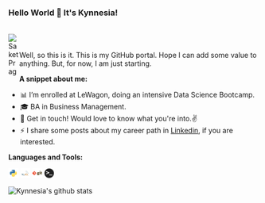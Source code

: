 ### Hello World 👋 It's Kynnesia!
<br/>
</a>
<a href="https://www.linkedin.com/in/aleixcampsf/">
<img align="left" alt="Saket Prag" width="22px" src="https://cdn.jsdelivr.net/npm/simple-icons@v3/icons/linkedin.svg" />
</a>
<br />

<br />
Well, so this is it. This is my GitHub portal. Hope I can add some value to anything. 
But, for now, I am just starting.


**A snippet about me:**
- 📊 I’m enrolled at LeWagon, doing an intensive Data Science Bootcamp.
- 🎓 BA in Business Management.
- 💬 Get in touch! Would love to know what you're into.✌
- ⚡ I share some posts about my career path in [Linkedin](https://www.linkedin.com/in/aleixcampsf/recent-activity/shares/), if you are interested. 

**Languages and Tools:**


<code><img height="20" src="https://raw.githubusercontent.com/github/explore/80688e429a7d4ef2fca1e82350fe8e3517d3494d/topics/python/python.png"></code>
<code><img height="20" src="https://raw.githubusercontent.com/github/explore/80688e429a7d4ef2fca1e82350fe8e3517d3494d/topics/mysql/mysql.png"></code>
<code><img height="20" src="https://raw.githubusercontent.com/github/explore/80688e429a7d4ef2fca1e82350fe8e3517d3494d/topics/git/git.png"></code>
<code><img height="20" src="https://raw.githubusercontent.com/github/explore/80688e429a7d4ef2fca1e82350fe8e3517d3494d/topics/terminal/terminal.png"></code>

![Kynnesia's github stats](https://github-readme-stats.vercel.app/api?username=kynnesia&show_icons=true&hide_border=true)

